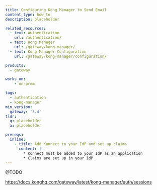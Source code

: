 ```yaml
---
title: Configuring Kong Manager to Send Email
content_type: how_to
description: placeholder

related_resources:
  - text: Authentication
    url: /authentication/
  - text: Kong Manager
    url: /gateway/kong-manager/
  - text: Kong Manager Configuration
    url: /gateway/kong-manager/configuration/

products:
  - gateway

works_on:
    - on-prem

tags:
  - authentication
  - kong-manager
min_version:
  gateway: '3.4'
tldr: 
  q: placeholder
  a: placeholder

prereqs:
  inline:
    - title: Add Konnect to your IdP and set up claims
      content: |
        * Konnect must be added to your IdP as an application
        * Claims are set up in your IdP
---
```



@TODO

https://docs.konghq.com/gateway/latest/kong-manager/auth/sessions
